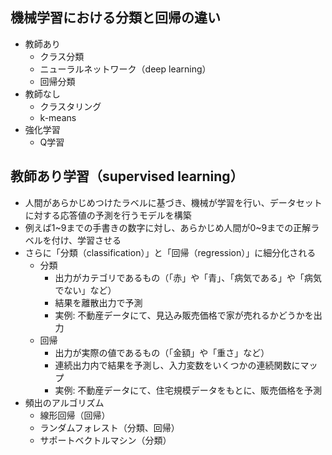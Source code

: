 ## 機械学習における分類と回帰の違い
- 教師あり
    * クラス分類
    * ニューラルネットワーク（deep learning）
    * 回帰分類
- 教師なし
    * クラスタリング
    * k-means
- 強化学習
    * Q学習

## 教師あり学習（supervised learning）
- 人間があらかじめつけたラベルに基づき、機械が学習を行い、データセットに対する応答値の予測を行うモデルを構築
- 例えば1~9までの手書きの数字に対し、あらかじめ人間が0~9までの正解ラベルを付け、学習させる
- さらに「分類（classification）」と「回帰（regression）」に細分化される
    * 分類
        - 出力がカテゴリであるもの（「赤」や「青」、「病気である」や「病気でない」など）
        - 結果を離散出力で予測
        - 実例: 不動産データにて、見込み販売価格で家が売れるかどうかを出力
    * 回帰
        - 出力が実際の値であるもの（「金額」や「重さ」など）
        - 連続出力内で結果を予測し、入力変数をいくつかの連続関数にマップ
        - 実例: 不動産データにて、住宅規模データをもとに、販売価格を予測
- 頻出のアルゴリズム
    * 線形回帰（回帰）
    * ランダムフォレスト（分類、回帰）
    * サポートベクトルマシン（分類）
